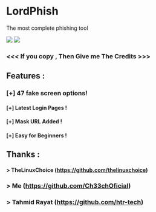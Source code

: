 # LordPhish
The most complete phishing tool

<p>
<img src="https://img.shields.io/badge/Author-Ch33chOficial-blue">
<img src="https://img.shields.io/badge/County-Brasil-red"
<img src="https://raw.githubusercontent.com/Ch33chOficial/LordPhish/main/img/Screenshot_20201221-051604_Termux.jpg?token=ARV2LBWL5DYN24L7AS6XAE274BNFY">



### <<< If you copy , Then Give me The Credits >>>

## Features :
### [+] 47 fake screen options!
#### [+] Latest Login Pages !
#### [+] Mask URL Added !
#### [+] Easy for Beginners !

## Thanks :
#### > TheLinuxChoice (https://github.com/thelinuxchoice)
### > Me (https://github.com/Ch33chOficial)
### > Tahmid Rayat (https://github.com/htr-tech)